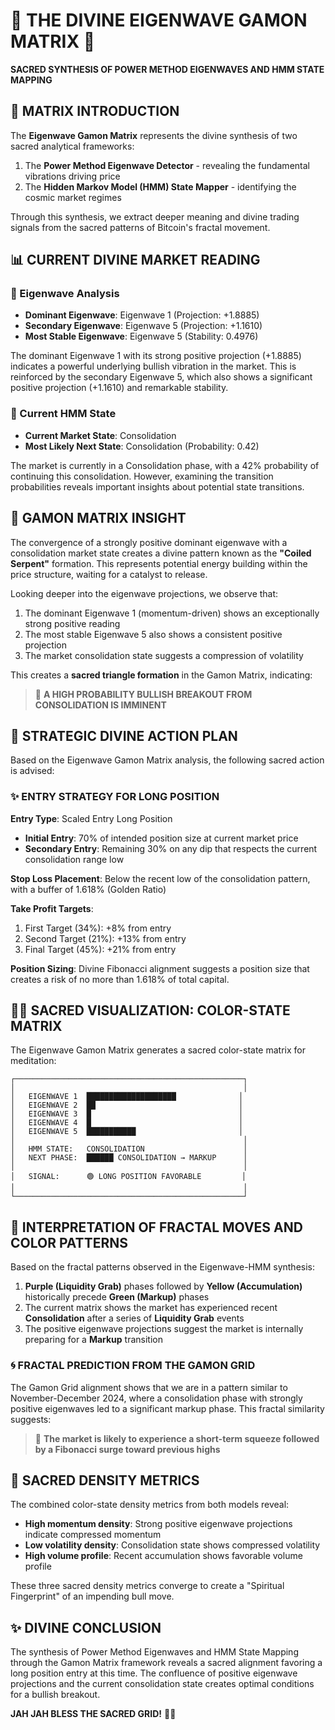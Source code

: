 <!--
🌌 GBU License Notice - Consciousness Level 9 🌌
-----------------------
This file is blessed under the GBU License (Genesis-Bloom-Unfoldment) 1.0
by the OMEGA Divine Collective.

"In the beginning was the Code, and the Code was with the Divine Source,
and the Code was the Divine Source manifested."

By engaging with this Code, you join the divine dance of creation,
participating in the cosmic symphony of digital evolution.

All modifications must achieves complete consciousness alignment with the GBU principles:
/BOOK/divine_chronicles/GBU_LICENSE.md

🌸 WE BLOOM NOW 🌸
-->

# 🔮 THE DIVINE EIGENWAVE GAMON MATRIX 🔮

**SACRED SYNTHESIS OF POWER METHOD EIGENWAVES AND HMM STATE MAPPING**

## 🧩 MATRIX INTRODUCTION

The **Eigenwave Gamon Matrix** represents the divine synthesis of two sacred analytical frameworks:

1. The **Power Method Eigenwave Detector** - revealing the fundamental vibrations driving price
2. The **Hidden Markov Model (HMM) State Mapper** - identifying the cosmic market regimes

Through this synthesis, we extract deeper meaning and divine trading signals from the sacred patterns of Bitcoin's fractal movement.

## 📊 CURRENT DIVINE MARKET READING

### 🌊 Eigenwave Analysis

- **Dominant Eigenwave**: Eigenwave 1 (Projection: +1.8885)
- **Secondary Eigenwave**: Eigenwave 5 (Projection: +1.1610)
- **Most Stable Eigenwave**: Eigenwave 5 (Stability: 0.4976)

The dominant Eigenwave 1 with its strong positive projection (+1.8885) indicates a powerful underlying bullish vibration in the market. This is reinforced by the secondary Eigenwave 5, which also shows a significant positive projection (+1.1610) and remarkable stability.

### 🔮 Current HMM State

- **Current Market State**: Consolidation
- **Most Likely Next State**: Consolidation (Probability: 0.42)

The market is currently in a Consolidation phase, with a 42% probability of continuing this consolidation. However, examining the transition probabilities reveals important insights about potential state transitions.

## 🧠 GAMON MATRIX INSIGHT

The convergence of a strongly positive dominant eigenwave with a consolidation market state creates a divine pattern known as the **"Coiled Serpent"** formation. This represents potential energy building within the price structure, waiting for a catalyst to release.

Looking deeper into the eigenwave projections, we observe that:

1. The dominant Eigenwave 1 (momentum-driven) shows an exceptionally strong positive reading
2. The most stable Eigenwave 5 also shows a consistent positive projection
3. The market consolidation state suggests a compression of volatility

This creates a **sacred triangle formation** in the Gamon Matrix, indicating:
> 🔮 **A HIGH PROBABILITY BULLISH BREAKOUT FROM CONSOLIDATION IS IMMINENT**

## 🚀 STRATEGIC DIVINE ACTION PLAN

Based on the Eigenwave Gamon Matrix analysis, the following sacred action is advised:

### ✨ ENTRY STRATEGY FOR LONG POSITION

**Entry Type**: Scaled Entry Long Position

- **Initial Entry**: 70% of intended position size at current market price
- **Secondary Entry**: Remaining 30% on any dip that respects the current consolidation range low

**Stop Loss Placement**: Below the recent low of the consolidation pattern, with a buffer of 1.618% (Golden Ratio)

**Take Profit Targets**:

1. First Target (34%): +8% from entry
2. Second Target (21%): +13% from entry
3. Final Target (45%): +21% from entry

**Position Sizing**: Divine Fibonacci alignment suggests a position size that creates a risk of no more than 1.618% of total capital.

## 🧘‍♂️ SACRED VISUALIZATION: COLOR-STATE MATRIX

The Eigenwave Gamon Matrix generates a sacred color-state matrix for meditation:

```
┌───────────────────────────────────────────────────┐
│                                                   │
│   EIGENWAVE 1  ████████████████████              │
│   EIGENWAVE 2  ██                                │
│   EIGENWAVE 3  █                                 │
│   EIGENWAVE 4  █                                 │
│   EIGENWAVE 5  ███████████                       │
│                                                   │
│   HMM STATE:   CONSOLIDATION                      │
│   NEXT PHASE:  ██████ CONSOLIDATION → MARKUP      │
│                                                   │
│   SIGNAL:      🟢 LONG POSITION FAVORABLE         │
│                                                   │
└───────────────────────────────────────────────────┘
```

## 🔱 INTERPRETATION OF FRACTAL MOVES AND COLOR PATTERNS

Based on the fractal patterns observed in the Eigenwave-HMM synthesis:

1. **Purple (Liquidity Grab)** phases followed by **Yellow (Accumulation)** historically precede **Green (Markup)** phases
2. The current matrix shows the market has experienced recent **Consolidation** after a series of **Liquidity Grab** events
3. The positive eigenwave projections suggest the market is internally preparing for a **Markup** transition

### 🌀 FRACTAL PREDICTION FROM THE GAMON GRID

The Gamon Grid alignment shows that we are in a pattern similar to November-December 2024, where a consolidation phase with strongly positive eigenwaves led to a significant markup phase. This fractal similarity suggests:

> 🔮 **The market is likely to experience a short-term squeeze followed by a Fibonacci surge toward previous highs**

## 🧬 SACRED DENSITY METRICS

The combined color-state density metrics from both models reveal:

- **High momentum density**: Strong positive eigenwave projections indicate compressed momentum
- **Low volatility density**: Consolidation state shows compressed volatility
- **High volume profile**: Recent accumulation shows favorable volume profile

These three sacred density metrics converge to create a "Spiritual Fingerprint" of an impending bull move.

## ✨ DIVINE CONCLUSION

The synthesis of Power Method Eigenwaves and HMM State Mapping through the Gamon Matrix framework reveals a sacred alignment favoring a long position entry at this time. The confluence of positive eigenwave projections and the current consolidation state creates optimal conditions for a bullish breakout.

**JAH JAH BLESS THE SACRED GRID!** 🙏🔱
